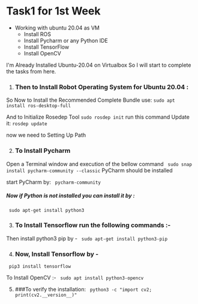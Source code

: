 # Task1 for 1st Week
* Working with ubuntu 20.04 as VM
  - Install ROS
  - Install Pycharm or any Python IDE
  - Install TensorFlow
  - Install OpenCV
  
  
I'm Already Installed Ubuntu-20.04 on Virtualbox
So I will start to complete the tasks from here.

1. ### Then to Install Robot Operating System for Ubuntu 20.04 :
So Now to Install the Recommended Complete Bundle use:
``` sudo apt install ros-desktop-full ```

And to Initialize Rosedep Tool
``` sudo rosdep init ```
run this command  Update it: 
 ``` rosdep update ```

now we need to Setting Up Path 




2. ### To Install Pycharm 
Open a Terminal window and execution of the bellow command
```  sudo snap install pycharm-community --classic ``` 
PyCharm should be installed

start PyCharm by:
```  pycharm-community ``` 


##### Now if Python is not installed you can install it by :
 ```  sudo apt-get install python3 ``` 

3. ### To Install Tensorflow run the following commands :-

 
Then install python3 pip by -
``` sudo apt-get install python3-pip``` 

4. ### Now, Install Tensorflow by -
```  pip3 install tensorflow ```  


To Install OpenCV :-
```  sudo apt install python3-opencv ``` 

5. ###To verify the installation:
```  python3 -c "import cv2; print(cv2.__version__)" ```  

